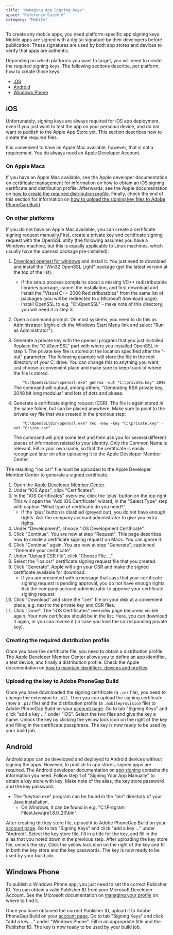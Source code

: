 ```yaml
---
title: "Managing App Signing Keys"
space: "Reference Guide 6"
category: "Mobile"
---
```



To create any mobile apps, you need platform-specific app signing keys. Mobile apps are signed with a digital signature by their developers before publication. These signatures are used by both app stores and devices to verify that apps are authentic.

Depending on which platforms you want to target, you will need to create the required signing keys. The following sections describe, per platform, how to create those keys.

*   [iOS](Managing+App+Signing+Keys)
*   [Android](Managing+App+Signing+Keys)
*   [Windows Phone](Managing+App+Signing+Keys)

## iOS

Unfortunately, signing keys are always required for iOS app deployment, even if you just want to test the app on your personal device, and do not want to publish to the Apple App Store yet. This section describes how to create the required files.

It is convenient to have an Apple Mac available, however, that is not a requirement. You do always need an Apple Developer Account.

### On Apple Macs

If you have an Apple Mac available, see the Apple developer documentation on [certificate management](https://developer.apple.com/library/ios/documentation/IDEs/Conceptual/AppDistributionGuide/MaintainingCertificates/MaintainingCertificates.html) for information on how to obtain an iOS signing certificate and distribution profile. Afterwards, see the Apple documentation on [how to create the required distribution profile](https://developer.apple.com/library/ios/documentation/IDEs/Conceptual/AppDistributionGuide/MaintainingProfiles/MaintainingProfiles.html). Finally, check the end of this section for information on [how to upload the signing key files to Adobe PhoneGap Build](Managing+App+Signing+Keys).

### On other platforms

If you do not have an Apple Mac available, you can create a certificate signing request manually.First, create a private key and certificate signing request with the OpenSSL utilty (the following assumes you have a Windows machine, but this is equally applicable to Linux machines, which usually have the openssl package pre-installed):

1.  [Download openssl for windows](https://www.openssl.org/community/binaries.html) and install it. You just need to download and install the "Win32 OpenSSL Light" package (get the latest version at the top of the list).
    *   If the setup process complains about a missing VC++ redistributable libraries package, cancel the installation, and first download and install the "Visual C++ 2008 Redistributables" from the same list of packages (you will be redirected to a Microsoft download page). Install OpenSSL to e.g. "C:\OpenSSL" - make note of this directory, you will need it in step 3.
2.  Open a command prompt. On most systems, you need to do this as Administrator (right-click the Windows Start Menu link and select "Run as Administrator").
3.  Generate a private key with the openssl program that you just installed. Replace the "C:\OpenSSL" part with where you installed OpenSSL in step 1. The private key file is stored at the location specified after the "-out" parameter. The following example will store the file in the root directory of your C: drive. You can change this to anything you want, just choose a convenient place and make sure to keep track of where the file is stored.

    `    "C:\OpenSSL\bin\openssl.exe" genrsa -out "C:\private.key" 2048`
    The command will output, among others, "Generating RSA private key, 2048 bit long modulus" and lots of dots and pluses.
4.  Generate a certificate signing request (CSR). The file is again stored in the same folder, but can be placed anywhere. Make sure to point to the private key file that was created in the previous step:

    `    "C:\OpenSSL\bin\openssl.exe" req -new -key "C:\private.key" -out "C:\ios.csr"`

    The command will print some text and then ask you for several different pieces of information related to your identity. Only the Common Name is relevant. Fill in your own name, so that the certificate is easily recognized later on after uploading it to the Apple Developer Member Center.

The resulting "ios.csr" file must be uploaded to the Apple Developer Member Center to generate a signed certificate.

1.  Open the [Apple Developer Member Center](https://developer.apple.com/account/overview.action).
2.  Under "iOS Apps", click "Certificates".
3.  In the "iOS Certificates" overview, click the 'plus' button on the top right. This will open the "Add iOS Certificate" wizard, in the "Select Type" step with caption "What type of certificate do you need?".
    *   If the 'plus' button is disabled (greyed out), you do not have enough rights. Ask the company account administrator to give you extra rights.
4.  Under "Development", choose "iOS Development Certificate".
5.  Click "Continue". You are now at step "Request". This page describes how to create a certificate signing request on Macs. You can ignore it.
6.  Click "Continue" again. You are now at step "Generate", captioned "Generate your certificate".
7.  Under "Upload CSR file", click "Choose File ...".
8.  Select the "ios.csr" certificate signing request file that you created.
9.  Click "Generate". Apple will sign your CSR and make the signed certificate available for download.
    *   If you are presented with a message that says that your certificate signing request is pending approval, you do not have enough rights. Ask the company account administrator to approve your certificate signing request.
10.  Click "Download" and store the ".cer" file on your disk at a convenient place, e.g. next to the private key and CSR files.
11.  Click "Done". The "iOS Certificates" overview page becomes visible again. Your new certificate should be in the list. Here, you can download it again, or you can revoke it (in case you lose the corresponding private key).

### Creating the required distribution profile

Once you have the certificate file, you need to obtain a distribution profile. The Apple Developer Member Center allows you to define an app identifier, a test device, and finally a distribution profile. Check the Apple documentation on [how to maintain identifiers, devices and profiles](https://developer.apple.com/library/ios/documentation/IDEs/Conceptual/AppDistributionGuide/MaintainingProfiles/MaintainingProfiles.html).

### Uploading the key to Adobe PhoneGap Build

Once you have downloaded the signing certificate (a `.cer` file), you need to change the extension to `.p12`. Then you can upload the signing certificate (now a `.p12` file) and the distribution profile (a `.mobileprovision` file) to Adobe PhoneGap Build on your [account page](https://build.phonegap.com/people/edit). Go to tab "Signing Keys" and click "add a key ..." under "iOS". Select the two files and give the key a name. Unlock the key by clicking the yellow lock icon on the right of the key and filling in the certificate passphrase. The key is now ready to be used by your build job.

## Android

Android apps can be developed and deployed to Android devices without signing the apps. However, to publish to app stores, signed apps are required. The Android developer documentation on [app signing](http://developer.android.com/tools/publishing/app-signing.html) contains the information you need. Follow step 1 of "Signing Your App Manually" to obtain a key store with key. Make note of the alias, the key store password and the key password.

*   The "keytool.exe" program can be found in the "bin" directory of your Java installation.
    *   On Windows, it can be found in e.g. "C:\Program Files\Java\jre1.8.0_20\bin".

After creating the key store file, upload it to Adobe PhoneGap Build on your [account page](https://build.phonegap.com/people/edit). Go to tab "Signing Keys" and click "add a key ..." under "Android". Select the key store file, fill in a title for the key, and fill in the alias that you noted down in the previous step. After uploading the key store file, unlock the key. Click the yellow lock icon on the right of the key and fill in both the key store and the key passwords. The key is now ready to be used by your build job.

## Windows Phone

To publish a Windows Phone app, you just need to set the correct Publisher ID. You can obtain a valid Publisher ID from your Microsoft Developer Account. See the Microsoft documentation on [managing your profile](http://msdn.microsoft.com/en-us/library/windows/apps/hh967786.aspx#display_info) on where to find it.

Once you have obtained the correct Publisher ID, upload it to Adobe PhoneGap Build on your [account page](https://build.phonegap.com/people/edit). Go to tab "Signing Keys" and click "add a key ..." under "Windows Phone". Fill in an appropriate title and the Publisher ID. The key is now ready to be used by your build job.
